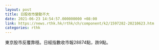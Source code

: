 ```yaml
---
layout: post
title: 日股收市變動不大
date: 2021-06-23 14:54:57.000000000 +08:00
link: https://news.rthk.hk/rthk/ch/component/k2/1597282-20210623.htm
categories: rthk
---
```


東京股市反覆靠穩。日經指數收市報28874點，跌9點。
